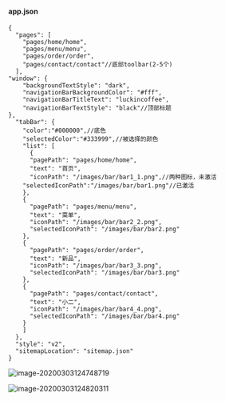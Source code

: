 #### app.json

```
{
  "pages": [
    "pages/home/home",
    "pages/menu/menu",
    "pages/order/order",
    "pages/contact/contact"//底部toolbar(2-5个)
  ],
"window": {
    "backgroundTextStyle": "dark",
    "navigationBarBackgroundColor": "#fff",
    "navigationBarTitleText": "luckincoffee",
    "navigationBarTextStyle": "black"//顶部标题
},
  "tabBar": {
    "color":"#000000",//底色
    "selectedColor":"#333999",//被选择的颜色
    "list": [
      {
      "pagePath": "pages/home/home",
      "text": "首页",
      "iconPath": "/images/bar/bar1_1.png",//两种图标，未激活
    "selectedIconPath":"/images/bar/bar1.png"//已激活
    },
    {
      "pagePath": "pages/menu/menu",
      "text": "菜单",
      "iconPath": "/images/bar/bar2_2.png",
      "selectedIconPath": "/images/bar/bar2.png"
    },
    {
      "pagePath": "pages/order/order",
      "text": "新品",
      "iconPath": "/images/bar/bar3_3.png",
      "selectedIconPath": "/images/bar/bar3.png"
    },
    {
      "pagePath": "pages/contact/contact",
      "text": "小二",
      "iconPath": "/images/bar/bar4_4.png",
      "selectedIconPath": "/images/bar/bar4.png"
    }
    ]
  },
  "style": "v2",
  "sitemapLocation": "sitemap.json"
}
```

![image-20200303124748719](C:\Users\Administrator\AppData\Roaming\Typora\typora-user-images\image-20200303124748719.png)

![image-20200303124820311](C:\Users\Administrator\AppData\Roaming\Typora\typora-user-images\image-20200303124820311.png)